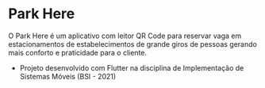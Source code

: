 # Park Here

O Park Here é um aplicativo com leitor QR Code para reservar vaga em estacionamentos de estabelecimentos de grande giros de pessoas gerando mais conforto e praticidade para o cliente.

- Projeto desenvolvido com Flutter na disciplina de Implementação de Sistemas Móveis (BSI - 2021)
